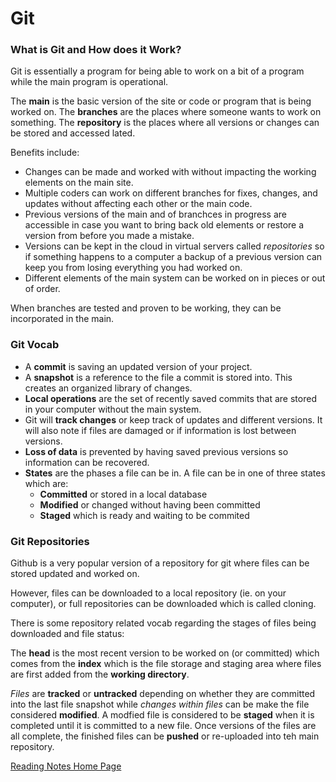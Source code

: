 # Git

### What is Git and How does it Work?

Git is essentially a program for being able to work on a bit of a program while the main program is operational.

The **main** is the basic version of the site or code or program that is being worked on.
The **branches** are the places where someone wants to work on something.
The **repository** is the places where all versions or changes can be stored and accessed lated.

Benefits include:
- Changes can be made and worked with without impacting the working elements on the main site.
- Multiple coders can work on different branches for fixes, changes, and updates without affecting each other or the main code.
- Previous versions of the main and of branchces in progress are accessible in case you want to bring back old elements or restore a version from before you made a mistake.
- Versions can be kept in the cloud in virtual servers called *repositories* so if something happens to a computer a backup of a previous version can keep you from losing everything you had worked on.
- Different elements of the main system can be worked on in pieces or out of order.

When branches are tested and proven to be working, they can be incorporated in the main.


### Git Vocab
- A **commit** is saving an updated version of your project.
- A **snapshot** is a reference to the file a commit is stored into. This creates an organized library of changes.
- **Local operations** are the set of recently saved commits that are stored in your computer without the main system.
- Git will **track changes** or keep track of updates and different versions. It will also note if files are damaged or if information is lost between versions.
- **Loss of data** is prevented by having saved previous versions so information can be recovered.
- **States** are the phases a file can be in. A file can be in one of three states which are:
  - **Committed** or stored in a local database
  - **Modified** or changed without having been committed
  - **Staged** which is ready and waiting to be commited

### Git Repositories
Github is a very popular version of a repository for git where files can be stored updated and worked on.

However, files can be downloaded to a local repository (ie. on your computer), or full repositories can be downloaded which is called cloning.

There is some repository related vocab regarding the stages of files being downloaded and file status:

The **head** is the most recent version to be worked on (or committed) which comes from the **index** which is the file storage and staging area where files are first added from the **working directory**. 

*Files* are **tracked** or **untracked** depending on whether they are committed into the last file snapshot while *changes within files* can be make the file considered **modified**. A modfied file is considered to be **staged** when it is completed until it is committed to a new file. Once versions of the files are all complete, the finished files can be **pushed** or re-uploaded into teh main repository.

[Reading Notes Home Page](README.md)
